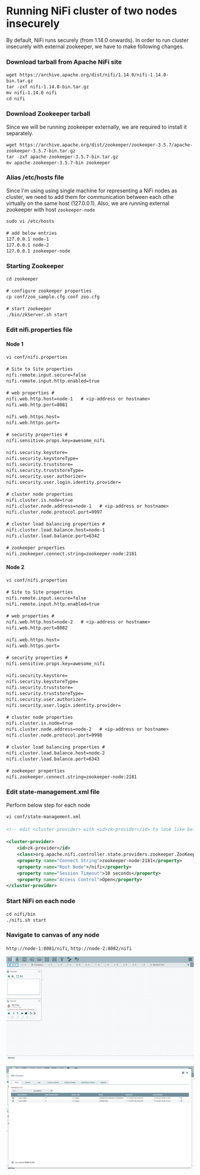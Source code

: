 # Running NiFi cluster of two nodes insecurely
 
By default, NiFi runs securely (from 1.14.0 onwards). In order to run cluster insecurely with external zookeeper, we have to make following changes.

### Download tarball from Apache NiFi site

```shell
wget https://archive.apache.org/dist/nifi/1.14.0/nifi-1.14.0-bin.tar.gz
tar -zxf nifi-1.14.0-bin.tar.gz
mv nifi-1.14.0 nifi
cd nifi
```

### Download Zookeeper tarball

Since we will be running zookeeper externally, we are required to install it separately.

```shell
wget https://archive.apache.org/dist/zookeeper/zookeeper-3.5.7/apache-zookeeper-3.5.7-bin.tar.gz
tar -zxf apache-zookeeper-3.5.7-bin.tar.gz
mv apache-zookeeper-3.5.7-bin zookeeper
```

### Alias /etc/hosts file

Since I'm using using single machine for representing a NiFi nodes as cluster, we need to add them for communication between each othe virtually on the same host (127.0.0.1). Also, we are running external zookeeper with host `zookeeper-node`

```shell
sudo vi /etc/hosts

# add below entries
127.0.0.1 node-1
127.0.0.1 node-2
127.0.0.1 zookeeper-node
```

### Starting Zookeeper

```shell
cd zookeeper

# configure zookeeper properties
cp conf/zoo_sample.cfg conf zoo.cfg

# start zookeeper
./bin/zkServer.sh start
```

### Edit nifi.properties file

#### Node 1

```shell
vi conf/nifi.properties

# Site to Site properties
nifi.remote.input.secure=false
nifi.remote.input.http.enabled=true

# web properties #
nifi.web.http.host=node-1   # <ip-address or hostname>
nifi.web.http.port=8081

nifi.web.https.host=
nifi.web.https.port=

# security properties #
nifi.sensitive.props.key=awesome_nifi

nifi.security.keystore=
nifi.security.keystoreType=
nifi.security.truststore=
nifi.security.truststoreType=
nifi.security.user.authorizer=
nifi.security.user.login.identity.provider=

# cluster node properties
nifi.cluster.is.node=true
nifi.cluster.node.address=node-1   # <ip-address or hostname>
nifi.cluster.node.protocol.port=9997

# cluster load balancing properties #
nifi.cluster.load.balance.host=node-1
nifi.cluster.load.balance.port=6342

# zookeeper properties
nifi.zookeeper.connect.string=zookeeper-node:2181
```

#### Node 2

```shell
vi conf/nifi.properties

# Site to Site properties
nifi.remote.input.secure=false
nifi.remote.input.http.enabled=true

# web properties #
nifi.web.http.host=node-2   # <ip-address or hostname>
nifi.web.http.port=8082

nifi.web.https.host=
nifi.web.https.port=

# security properties #
nifi.sensitive.props.key=awesome_nifi

nifi.security.keystore=
nifi.security.keystoreType=
nifi.security.truststore=
nifi.security.truststoreType=
nifi.security.user.authorizer=
nifi.security.user.login.identity.provider=

# cluster node properties
nifi.cluster.is.node=true
nifi.cluster.node.address=node-2   # <ip-address or hostname>
nifi.cluster.node.protocol.port=9998

# cluster load balancing properties #
nifi.cluster.load.balance.host=node-2
nifi.cluster.load.balance.port=6343

# zookeeper properties
nifi.zookeeper.connect.string=zookeeper-node:2181
```

### Edit state-management.xml file

Perform below step for each node
```xml
vi conf/state-management.xml

<!-- edit <cluster-provider> with <id>zk-provider</id> to look like below -->

<cluster-provider>
    <id>zk-provider</id>
    <class>org.apache.nifi.controller.state.providers.zookeeper.ZooKeeperStateProvider</class>
    <property name="Connect String">zookeeper-node:2181</property>
    <property name="Root Node">/nifi</property>
    <property name="Session Timeout">10 seconds</property>
    <property name="Access Control">Open</property>
</cluster-provider>
```
### Start NiFi on each node

```shell
cd nifi/bin
./nifi.sh start
```

### Navigate to canvas of any node

`http://node-1:8081/nifi`, `http://node-2:8082/nifi`

![canvas](./img/canvas.png)


![cluster-page](./img/cluster-page.png)
